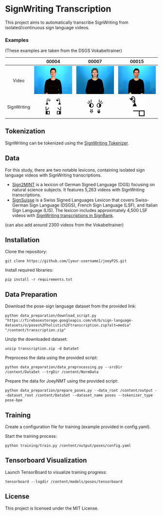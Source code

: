 # SignWriting Transcription

This project aims to automatically transcribe SignWriting from isolated/continuous sign language videos.


### Examples

(These examples are taken from the DSGS Vokabeltrainer)

|              |                                   00004                                    |                                   00007                                    |                                   00015                                    |
|:------------:|:--------------------------------------------------------------------------:|:--------------------------------------------------------------------------:|:--------------------------------------------------------------------------:|
|    Video     |  <img src="assets/examples/00004.gif" width="150px">   |  <img src="assets/examples/00007.gif" width="150px">   |  <img src="assets/examples/00015.gif" width="150px">   |
| SignWriting  |   <img src="assets/examples/00004.png" width="50px">   |   <img src="assets/examples/00007.png" width="50px">   |   <img src="assets/examples/00015.png" width="50px">   |


## Tokenization

SignWriting can be tokenized using the [SignWriting Tokenizer](https://github.com/sign-language-processing/signbank-plus/blob/main/signbank_plus/signwriting/signwriting_tokenizer.py).

## Data

For this study, there are two notable lexicons, containing isolated sign language videos with SignWriting transcriptions.

- [Sign2MINT](https://sign2mint.de/) is a lexicon of German Signed Language (DGS) focusing on natural science subjects. It features 5,263 videos with SignWriting transcriptions. 
- [SignSuisse](https://signsuisse.sgb-fss.ch/) is a Swiss Signed Languages Lexicon that covers Swiss-German Sign Language (DSGS), French Sign Language (LSF), and Italian Sign Language (LIS). The lexicon includes approximately 4,500 LSF videos with [SignWriting transcriptions in SignBank](https://www.signbank.org/signpuddle2.0/index.php?ui=4&sgn=49).

(can also add around 2300 videos from the Vokabeltrainer)


## Installation

Clone the repository:
```
git clone https://github.com/[your-username]/joeyP2S.git
```
Install required libraries:
```
pip install -r requirements.txt
```


## Data Preparation

Download the pose-sign language dataset from the provided link:
```
python data_preparation/download_script.py "https://firebasestorage.googleapis.com/v0/b/sign-language-datasets/o/poses%2Fholistic%2Ftranscription.zip?alt=media" "/content/transcription.zip"
```
Unzip the downloaded dataset:
```
unzip transcription.zip -d DataSet
```
Preprocess the data using the provided script:
```
python data_preparation/data_preprocessing.py --srcDir /content/DataSet --trgDir /content/NormData
```
Prepare the data for JoeyNMT using the provided script:
```
python data_preparation/prepare_poses.py --data_root /content/output --dataset_root /content/DataSet --dataset_name poses --tokenizer_type pose-bpe
```

## Training

Create a configuration file for training (example provided in config.yaml).

Start the training process:

```
python training/train.py /content/output/poses/config.yaml
```


## Tensorboard Visualization

Launch TensorBoard to visualize training progress:
```
tensorboard --logdir /content/models/poses/tensorboard
```


## License

This project is licensed under the MIT License.
